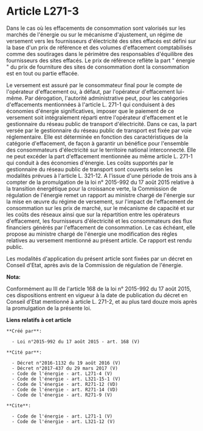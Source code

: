 # Article L271-3

Dans le cas où les effacements de consommation sont valorisés sur les marchés de l'énergie ou sur le mécanisme d'ajustement,
un régime de versement vers les fournisseurs d'électricité des sites effacés est défini sur la base d'un prix de référence et
des volumes d'effacement comptabilisés comme des soutirages dans le périmètre des responsables d'équilibre des fournisseurs
des sites effacés. Le prix de référence reflète la part " énergie " du prix de fourniture des sites de consommation dont la
consommation est en tout ou partie effacée. 

Le versement est assuré par le consommateur final pour le compte de l'opérateur d'effacement ou, à défaut, par l'opérateur
d'effacement lui-même. Par dérogation, l'autorité administrative peut, pour les catégories d'effacements mentionnées à
l'article L. 271-1 qui conduisent à des économies d'énergie significatives, imposer que le paiement de ce versement soit
intégralement réparti entre l'opérateur d'effacement et le gestionnaire du réseau public de transport d'électricité. Dans ce
cas, la part versée par le gestionnaire du réseau public de transport est fixée par voie réglementaire. Elle est déterminée
en fonction des caractéristiques de la catégorie d'effacement, de façon à garantir un bénéfice pour l'ensemble des
consommateurs d'électricité sur le territoire national interconnecté. Elle ne peut excéder la part d'effacement mentionnée au
même article L. 271-1 qui conduit à des économies d'énergie. Les coûts supportés par le gestionnaire du réseau public de
transport sont couverts selon les modalités prévues à l'article L. 321-12. A l'issue d'une période de trois ans à compter de
la promulgation de la loi n° 2015-992 du 17 août 2015 relative à la transition énergétique pour la croissance verte, la
Commission de régulation de l'énergie remet un rapport au ministre chargé de l'énergie sur la mise en œuvre du régime de
versement, sur l'impact de l'effacement de consommation sur les prix de marché, sur le mécanisme de capacité et sur les coûts
des réseaux ainsi que sur la répartition entre les opérateurs d'effacement, les fournisseurs d'électricité et les
consommateurs des flux financiers générés par l'effacement de consommation. Le cas échéant, elle propose au ministre chargé
de l'énergie une modification des règles relatives au versement mentionné au présent article. Ce rapport est rendu public. 

Les modalités d'application du présent article sont fixées par un décret en Conseil d'Etat, après avis de la Commission de
régulation de l'énergie.

**Nota:**

Conformément au III de l'article 168 de la loi n° 2015-992 du 17 août 2015, ces dispositions entrent en vigueur à la date de
publication du décret en Conseil d'Etat mentionné à article L. 271-2, et au plus tard douze mois après la promulgation de la
présente loi.

**Liens relatifs à cet article**

	**Créé par**:

	  - Loi n°2015-992 du 17 août 2015 - art. 168 (V)

	**Cité par**:

	  - Décret n°2016-1132 du 19 août 2016 (V)
	  - Décret n°2017-437 du 29 mars 2017 (V)
	  - Code de l'énergie - art. L271-4 (V)
	  - Code de l'énergie - art. L321-15-1 (V)
	  - Code de l'énergie - art. R271-12 (VD)
	  - Code de l'énergie - art. R271-14 (VD)
	  - Code de l'énergie - art. R271-9 (V)

	**Cite**:

	  - Code de l'énergie - art. L271-1 (V)
	  - Code de l'énergie - art. L321-12 (V)
